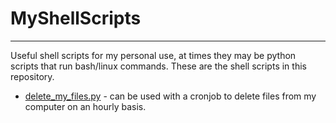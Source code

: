 # MyShellScripts
---
Useful shell scripts for my personal use, at times they may be python scripts that run bash/linux commands. These are the shell scripts in this repository. 


* [delete_my_files.py](https://github.com/espin086/MyShellScripts/blob/main/delete_files.py) - can be used with a cronjob to delete files from my computer on an hourly basis. 
